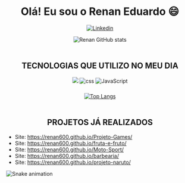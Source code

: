 
 <h1 style="text-align:center">Olá! Eu sou o Renan Eduardo 😄</h1>

<div style="text-align:center">

[![Linkedin](https://img.shields.io/badge/LinkedIn-0077B5?style=for-the-badge&logo=linkedin&logoColor=white)](https://www.linkedin.com/in/renan-ragazon-8a3184212/)

![Renan GitHub stats](https://github-readme-stats.vercel.app/api?username=renan600&show_icons=true&theme=radical)

</div>

<div style="text-align:center"><h2 style="text-transform: uppercase; padding-top: 20px;">Tecnologias que Utilizo no meu dia</h2>
    <img atl="html"  src="https://img.shields.io/badge/HTML5-E34F26?style=for-the-badge&logo=html5&logoColor=white">
    <img alt="css" src="https://img.shields.io/badge/CSS3-1572B6?style=for-the-badge&logo=css3&logoColor=white">
    <img alt="JavaScript" src="https://img.shields.io/badge/JavaScript-F7DF1E?style=for-the-badge&logo=javascript&logoColor=black">

    
</div>

<div style="text-align:center; padding-top:10px;">

[![Top Langs](https://github-readme-stats.vercel.app/api/top-langs/?username=renan600&layout=compact)](https://github.com/renan600/github-readme-stats)
</div>

<div>
<h2 style="text-align:center; padding-top: 20px; text-transform: uppercase;" >Projetos já realizados</h2>

<ul>
<li>Site: <a href="https://renan600.github.io/Projeto-Games/" target="_blank">https://renan600.github.io/Projeto-Games/</a></li>
<li>Site: <a href="https://renan600.github.io/fruta-e-fruto/" target="_blank">https://renan600.github.io/fruta-e-fruto/</a></li>
<li>Site: <a href="https://renan600.github.io/Moto-Sport/" target="_blank">https://renan600.github.io/Moto-Sport/</a></li>
<li>Site: <a href="https://renan600.github.io/barbearia/" target="_blank">https://renan600.github.io/barbearia/</a></li>
<li>Site: <a href="https://renan600.github.io/projeto-naruto/" target="_blank">https://renan600.github.io/projeto-naruto/</a></li>
</ul>
</div>

<div>

  ![Snake animation](https://github.com/danielbped/danielbped/blob/output/github-contribution-grid-snake.svg)
</div>


